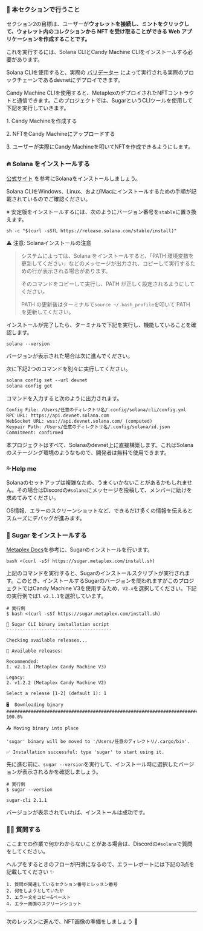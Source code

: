 ### 🦾 本セクションで行うこと

セクション2の目標は、ユーザーが**ウォレットを接続し、ミントをクリックして、ウォレット内のコレクションから NFT を受け取ることができる Web アプリケーションを作成することです。**

これを実行するには、Solana CLIとCandy Machine CLIをインストールする必要があります。

Solana CLIを使用すると、実際の [バリデーター](https://solana.com/validators) によって実行される実際のブロックチェーンであるdevnetにデプロイできます。

Candy Machine CLIを使用すると、MetaplexのデプロイされたNFTコントラクトと通信できます。このプロジェクトでは、SugarというCLIツールを使用して下記を実行していきます。

1\. Candy Machineを作成する

2\. NFTをCandy Machineにアップロードする

3\. ユーザーが実際にCandy Machineを叩いてNFTを作成できるようにします。

### 🔥 Solana をインストールする

[公式サイト](https://docs.solana.com/cli/install-solana-cli-tools#use-solanas-install-tool) を参考にSolanaをインストールしましょう。

Solana CLIをWindows、Linux、およびMacにインストールするための手順が記載されているのでご確認ください。

※ 安定版をインストールするには、次のようにバージョン番号を`stable`に置き換えます。

```
sh -c "$(curl -sSfL https://release.solana.com/stable/install)"
```

⚠️ 注意: Solanaインストールの注意

> システムによっては、Solana をインストールすると、「PATH 環境変数を更新してください」などのメッセージが出力され、コピーして実行するための行が表示される場合があります。
>
> そのコマンドをコピーして実行し、PATH が正しく設定されるようにしてください。
>
> PATH の更新後はターミナルで`source ~/.bash_profile`を叩いて PATH を更新してください。

インストールが完了したら、ターミナルで下記を実行し、機能していることを確認します。

```txt
solana --version
```

バージョンが表示された場合は次に進んでください。

次に下記2つのコマンドを別々に実行してください。

```txt
solana config set --url devnet
solana config get
```

コマンドを入力すると次のように出力されます。

```txt
Config File: /Users/任意のディレクトリ名/.config/solana/cli/config.yml
RPC URL: https://api.devnet.solana.com
WebSocket URL: wss://api.devnet.solana.com/ (computed)
Keypair Path: /Users/任意のディレクトリ名/.config/solana/id.json
Commitment: confirmed
```

本プロジェクトはすべて、Solanaのdevnet上に直接構築します。これはSolanaのステージング環境のようなもので、開発者は無料で使用できます。

### 💦 Help me

Solanaのセットアップは複雑なため、うまくいかないことがあるかもしれません。その場合はDiscordの`#solana`にメッセージを投稿して、メンバーに助けを求めてみてください。

OS情報、エラーのスクリーンショットなど、できるだけ多くの情報を伝えるとスムーズにデバッグが進みます。

### 🤩 Sugar をインストールする

[Metaplex Docs](https://docs.metaplex.com/developer-tools/sugar/overview/installation)を参考に、Sugarのインストールを行います。

```
bash <(curl -sSf https://sugar.metaplex.com/install.sh)
```

上記のコマンドを実行すると、Sugarのインストールスクリプトが実行されます。このとき、インストールするSugarのバージョンを問われますがこのプロジェクトではCandy Machine V3を使用するため、`V2.x`を選択してください。下記の実行例では1. `v2.1.1`を選択しています。

```
# 実行例
$ bash <(curl -sSf https://sugar.metaplex.com/install.sh)

🍬 Sugar CLI binary installation script
---------------------------------------

Checking available releases...

🧰 Available releases:

Recommended:
1. v2.1.1 (Metaplex Candy Machine V3)

Legacy:
2. v1.2.2 (Metaplex Candy Machine V2)

Select a release [1-2] (default 1): 1

🖥  Downloading binary
############################################################################################################# 100.0%

📤 Moving binary into place

'sugar' binary will be moved to '/Users/任意のディレクトリ/.cargo/bin'.

✅ Installation successful: type 'sugar' to start using it.
```

先に進む前に、`sugar --version`を実行して、インストール時に選択したバージョンが表示されるかを確認しましょう。

```
# 実行例
$ sugar --version

sugar-cli 2.1.1
```

バージョンが表示されていれば、インストールは成功です。

### 🙋‍♂️ 質問する

ここまでの作業で何かわからないことがある場合は、Discordの`#solana`で質問をしてください。

ヘルプをするときのフローが円滑になるので、エラーレポートには下記の3点を記載してください ✨

```
1. 質問が関連しているセクション番号とレッスン番号
2. 何をしようとしていたか
3. エラー文をコピー&ペースト
4. エラー画面のスクリーンショット
```

---

次のレッスンに進んで、NFT画像の準備をしましょう 🎉
